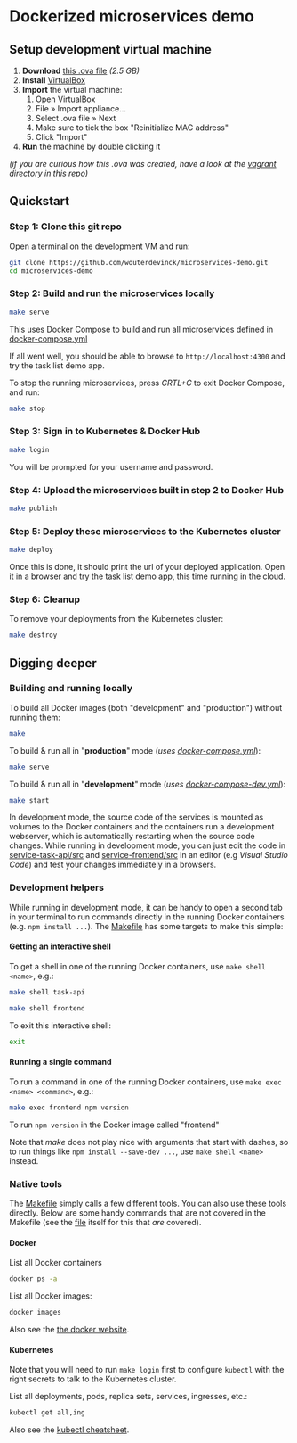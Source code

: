 # Dockerized microservices demo

## Setup development virtual machine

 1. **Download** [this .ova file](https://drive.google.com/open?id=1SGMkOM16DFN8HcQ4X6Ue3g5flHL010f3) _(2.5 GB)_
 2. **Install** [VirtualBox](http://www.oracle.com/technetwork/server-storage/virtualbox/downloads/index.html)
 3. **Import** the virtual machine:
	 1. Open VirtualBox
	 2. File &raquo; Import appliance...
	 3. Select .ova file &raquo; Next
	 4. Make sure to tick the box "Reinitialize MAC address"
	 5. Click "Import"
 4. **Run** the machine by double clicking it

_(if you are curious how this .ova was created, have a look at the [vagrant](vagrant) directory in this repo)_

## Quickstart

### Step 1: Clone this git repo

Open a terminal on the development VM and run:

 ```bash
git clone https://github.com/wouterdevinck/microservices-demo.git
cd microservices-demo
```

### Step 2: Build and run the microservices locally

```bash
make serve
```

This uses Docker Compose to build and run all microservices defined in [docker-compose.yml](docker-compose.yml)

If all went well, you should be able to browse to ```http://localhost:4300``` and try the task list demo app.

To stop the running microservices, press *CRTL+C* to exit Docker Compose, and run:

```bash
make stop
```

### Step 3: Sign in to Kubernetes & Docker Hub

```bash
make login
```
You will be prompted for your username and password.

### Step 4: Upload the microservices built in step 2 to Docker Hub

```bash
make publish
```

### Step 5: Deploy these microservices to the Kubernetes cluster

```bash
make deploy
```

Once this is done, it should print the url of your deployed application. Open it in a browser and try the task list demo app, this time running in the cloud.

### Step 6: Cleanup

To remove your deployments from the Kubernetes cluster:

```bash
make destroy
```

## Digging deeper

### Building and running locally

To build all Docker images (both "development" and "production") without running them:

```bash
make
```

To build & run all in "**production**" mode (_uses [docker-compose.yml](docker-compose.yml)_):
```bash
make serve
```

To build & run all  in "**development**" mode (_uses [docker-compose-dev.yml](docker-compose-dev.yml)_):
```bash
make start
```

In development mode, the source code of the services is mounted as volumes to the Docker containers and the containers run a development webserver, which is automatically restarting when the source code changes. While running in development mode, you can just edit the code in [service-task-api/src](service-task-api/src) and [service-frontend/src](service-frontend/src) in an editor (e.g _Visual Studio Code_) and test your changes immediately in a browsers.

### Development helpers

While running in development mode, it can be handy to open a second tab in your terminal to run commands directly in the running Docker containers (e.g. ```npm install ...```). The [Makefile](Makefile) has some targets to make this simple:

####  Getting an interactive shell

To get a shell in one of the running Docker containers, use ```make shell <name>```, e.g.:
```bash
make shell task-api
```
```bash
make shell frontend
```
To exit this interactive shell:
```bash
exit
```

#### Running a single command

To run a command in one of the running Docker containers, use ```make exec <name> <command>```, e.g.:
```bash
make exec frontend npm version
```
To run ```npm version``` in the Docker image called "frontend"

Note that _make_ does not play nice with arguments that start with dashes, so to run things like ```npm install --save-dev ...```, use ```make shell <name>``` instead.

### Native tools

The [Makefile](Makefile) simply calls a few different tools. You can also use these tools directly. Below are some handy commands that are not covered in the Makefile (see the [file](Makefile) itself for this that _are_ covered).

#### Docker

List all Docker containers
```bash
docker ps -a
```

List all Docker images:
```bash
docker images
```

Also see the [the docker website](https://docs.docker.com/engine/reference/commandline/cli/).

#### Kubernetes

Note that you will need to run ```make login``` first to configure ```kubectl``` with the right secrets to talk to the Kubernetes cluster.

List all deployments, pods, replica sets, services, ingresses, etc.:
```bash
kubectl get all,ing
```

Also see the [kubectl cheatsheet](https://kubernetes.io/docs/reference/kubectl/cheatsheet/).